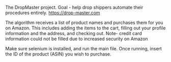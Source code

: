 The DropMaster project. 
Goal - help drop shippers automate their procedures entirely. 
https://drop-master.com

The algorithm receives a list of product names and purchases them for you on Amazon. This includes adding the items to the cart, filling out your profile information and the address, and checking out. Note- credit card information could not be filled due to increased security on Amazon

Make sure selenium is installed, and run the main file. Once running, insert the ID of the product (ASIN) you wish to purchase.
